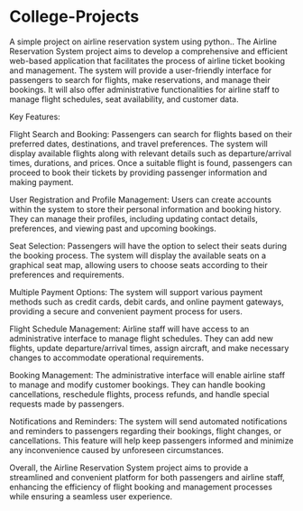 # College-Projects
A simple project on airline reservation system using python..
The Airline Reservation System project aims to develop a comprehensive and efficient web-based application that facilitates the process of airline ticket booking and management. The system will provide a user-friendly interface for passengers to search for flights, make reservations, and manage their bookings. It will also offer administrative functionalities for airline staff to manage flight schedules, seat availability, and customer data.

Key Features:

Flight Search and Booking: Passengers can search for flights based on their preferred dates, destinations, and travel preferences. The system will display available flights along with relevant details such as departure/arrival times, durations, and prices. Once a suitable flight is found, passengers can proceed to book their tickets by providing passenger information and making payment.

User Registration and Profile Management: Users can create accounts within the system to store their personal information and booking history. They can manage their profiles, including updating contact details, preferences, and viewing past and upcoming bookings.

Seat Selection: Passengers will have the option to select their seats during the booking process. The system will display the available seats on a graphical seat map, allowing users to choose seats according to their preferences and requirements.

Multiple Payment Options: The system will support various payment methods such as credit cards, debit cards, and online payment gateways, providing a secure and convenient payment process for users.

Flight Schedule Management: Airline staff will have access to an administrative interface to manage flight schedules. They can add new flights, update departure/arrival times, assign aircraft, and make necessary changes to accommodate operational requirements.

Booking Management: The administrative interface will enable airline staff to manage and modify customer bookings. They can handle booking cancellations, reschedule flights, process refunds, and handle special requests made by passengers.

Notifications and Reminders: The system will send automated notifications and reminders to passengers regarding their bookings, flight changes, or cancellations. This feature will help keep passengers informed and minimize any inconvenience caused by unforeseen circumstances.

Overall, the Airline Reservation System project aims to provide a streamlined and convenient platform for both passengers and airline staff, enhancing the efficiency of flight booking and management processes while ensuring a seamless user experience.

